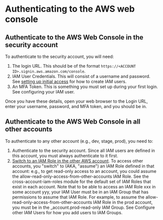 # Authenticating to the AWS web console

## Authenticate to the AWS Web Console in the security account

To authenticate to the security account, you will need:

1. The login URL. This should be of the format `https://<ACCOUNT ID>.signin.aws.amazon.com/console`.
1. IAM User Credentials. This will consist of a username and password. See [setting up initial access](/access/setup-auth/) for how to create IAM users.
1. An MFA Token. This is something you must set up during your first login. See configuring your IAM user.

Once you have these details, open your web browser to the Login URL, enter your username, password, and MFA token, and you should be in.

## Authenticate to the AWS Web Console in all other accounts

To authenticate to any other account (e.g., dev, stage, prod), you need to:

1. Authenticate to the security account. Since all IAM users are defined in this account, you must always authenticate to it first.
1. [Switch to an IAM Role in the other AWS account](https://docs.aws.amazon.com/IAM/latest/UserGuide/id_roles_use_switch-role-console.html). To access other accounts, you "switch" to (AKA, "assume") an IAM Role defined in that account: e.g., to get read-only access to an account, you could assume the allow-read-only-access-from-other-accounts IAM Role. See the cross-account-iam-roles module for the default set of IAM Roles that exist in each account. Note that to be able to access an IAM Role xxx in some account yyy, your IAM User must be in an IAM Group that has permissions to assume that IAM Role. For example, to assume the allow-read-only-access-from-other-accounts IAM Role in the prod account, you must be in the _account.prod-read-only IAM Group. See Configure other IAM Users for how you add users to IAM Groups.


<!-- ##DOCS-SOURCER-START
{
  "sourcePlugin": "local-copier",
  "hash": "3e51f8298adf6c055e3fe7927a91b242"
}
##DOCS-SOURCER-END -->

